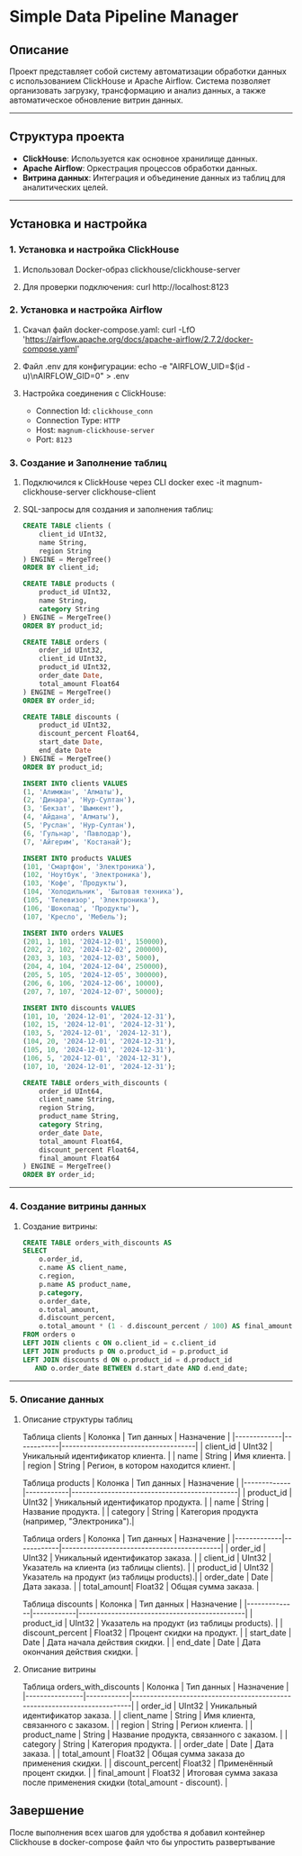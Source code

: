 # Simple Data Pipeline Manager

## Описание
Проект представляет собой систему автоматизации обработки данных с использованием ClickHouse и Apache Airflow. 
Система позволяет организовать загрузку, трансформацию и анализ данных, а также автоматическое обновление витрин данных.

---

## Структура проекта
- **ClickHouse**: Используется как основное хранилище данных.
- **Apache Airflow**: Оркестрация процессов обработки данных.
- **Витрина данных**: Интеграция и объединение данных из таблиц для аналитических целей.

---

## Установка и настройка

### 1. Установка и настройка ClickHouse
1. Использовал Docker-образ clickhouse/clickhouse-server

2. Для проверки подключения:
    curl http://localhost:8123

### 2. Установка и настройка Airflow
1. Скачал файл docker-compose.yaml:
    curl -LfO 'https://airflow.apache.org/docs/apache-airflow/2.7.2/docker-compose.yaml'

2. Файл .env для конфигурации:
    echo -e "AIRFLOW_UID=$(id -u)\nAIRFLOW_GID=0" > .env    

3. Настройка соединения с ClickHouse:
    - Connection Id: `clickhouse_conn`
    - Connection Type: `HTTP`
    - Host: `magnum-clickhouse-server`
    - Port: `8123`

### 3. Создание и Заполнение таблиц
1. Подключился к ClickHouse через CLI
    docker exec -it magnum-clickhouse-server clickhouse-client
2. SQL-запросы для создания и заполнения таблиц:
    ```sql
    CREATE TABLE clients (
        client_id UInt32,
        name String,
        region String
    ) ENGINE = MergeTree()
    ORDER BY client_id;

    CREATE TABLE products (
        product_id UInt32,
        name String,
        category String
    ) ENGINE = MergeTree()
    ORDER BY product_id;

    CREATE TABLE orders (
        order_id UInt32,
        client_id UInt32,
        product_id UInt32,
        order_date Date,
        total_amount Float64
    ) ENGINE = MergeTree()
    ORDER BY order_id;

    CREATE TABLE discounts (
        product_id UInt32,
        discount_percent Float64,
        start_date Date,
        end_date Date
    ) ENGINE = MergeTree()
    ORDER BY product_id;
    ```

    ```sql
    INSERT INTO clients VALUES
    (1, 'Алимжан', 'Алматы'),
    (2, 'Динара', 'Нур-Султан'),
    (3, 'Бекзат', 'Шымкент'),
    (4, 'Айдана', 'Алматы'),
    (5, 'Руслан', 'Нур-Султан'),
    (6, 'Гульнар', 'Павлодар'),
    (7, 'Айгерим', 'Костанай');

    INSERT INTO products VALUES
    (101, 'Смартфон', 'Электроника'),
    (102, 'Ноутбук', 'Электроника'),
    (103, 'Кофе', 'Продукты'),
    (104, 'Холодильник', 'Бытовая техника'),
    (105, 'Телевизор', 'Электроника'),
    (106, 'Шоколад', 'Продукты'),
    (107, 'Кресло', 'Мебель');

    INSERT INTO orders VALUES
    (201, 1, 101, '2024-12-01', 150000),
    (202, 2, 102, '2024-12-02', 200000),
    (203, 3, 103, '2024-12-03', 5000),
    (204, 4, 104, '2024-12-04', 250000),
    (205, 5, 105, '2024-12-05', 300000),
    (206, 6, 106, '2024-12-06', 10000),
    (207, 7, 107, '2024-12-07', 50000);

    INSERT INTO discounts VALUES
    (101, 10, '2024-12-01', '2024-12-31'),
    (102, 15, '2024-12-01', '2024-12-31'),
    (103, 5, '2024-12-01', '2024-12-31'),
    (104, 20, '2024-12-01', '2024-12-31'),
    (105, 10, '2024-12-01', '2024-12-31'),
    (106, 5, '2024-12-01', '2024-12-31'),
    (107, 10, '2024-12-01', '2024-12-31');

    CREATE TABLE orders_with_discounts (
        order_id UInt64,
        client_name String,
        region String,
        product_name String,
        category String,
        order_date Date,
        total_amount Float64,
        discount_percent Float64,
        final_amount Float64
    ) ENGINE = MergeTree()
    ORDER BY order_id;
    ```

---

### 4. Создание витрины данных
1. Создание витрины:
    ```sql
    CREATE TABLE orders_with_discounts AS
    SELECT
        o.order_id,
        c.name AS client_name,
        c.region,
        p.name AS product_name,
        p.category,
        o.order_date,
        o.total_amount,
        d.discount_percent,
        o.total_amount * (1 - d.discount_percent / 100) AS final_amount
    FROM orders o
    LEFT JOIN clients c ON o.client_id = c.client_id
    LEFT JOIN products p ON o.product_id = p.product_id
    LEFT JOIN discounts d ON o.product_id = d.product_id
       AND o.order_date BETWEEN d.start_date AND d.end_date;
    ```


---

### 5. Описание данных
1. Описание структуры таблиц

    Таблица clients
| Колонка     | Тип данных | Назначение                          |
|-------------|------------|-------------------------------------|
| client_id   | UInt32     | Уникальный идентификатор клиента.   |
| name        | String     | Имя клиента.                        |
| region      | String     | Регион, в котором находится клиент. |

    Таблица products
| Колонка     | Тип данных | Назначение                              |
|-------------|------------|----------------------------------------------|
| product_id  | UInt32     | Уникальный идентификатор продукта.           |
| name        | String     | Название продукта.                           |
| category    | String     | Категория продукта (например, "Электроника").|

    Таблица orders
| Колонка     | Тип данных | Назначение                                 |
|-------------|------------|--------------------------------------------|
| order_id    | UInt32     | Уникальный идентификатор заказа.           |
| client_id   | UInt32     | Указатель на клиента (из таблицы clients). |
| product_id  | UInt32     | Указатель на продукт (из таблицы products).|
| order_date  | Date       | Дата заказа.                          |
| total_amount| Float32    | Общая сумма заказа.                   |

    Таблица discounts
| Колонка      | Тип данных | Назначение                                   |
|--------------|------------|----------------------------------------------|
| product_id   | UInt32     | Указатель на продукт (из таблицы products).  |
| discount_percent | Float32 | Процент скидки на продукт.                  |
| start_date   | Date       | Дата начала действия скидки.                 |
| end_date     | Date       | Дата окончания действия скидки.              |

2. Описание витрины

    Таблица orders_with_discounts
| Колонка        | Тип данных | Назначение                                                               |
|----------------|------------|--------------------------------------------------------------------------|
| order_id       | UInt32     | Уникальный идентификатор заказа.                                         |
| client_name    | String     | Имя клиента, связанного с заказом.                                       |
| region         | String     | Регион клиента.                                                          |
| product_name   | String     | Название продукта, связанного с заказом.                                 |
| category       | String     | Категория продукта.                                                      |
| order_date     | Date       | Дата заказа.                                                             |
| total_amount   | Float32    | Общая сумма заказа до применения скидки.                                 |
| discount_percent| Float32   | Применённый процент скидки.                                              |
| final_amount   | Float32    | Итоговая сумма заказа после применения скидки (total_amount - discount). |


## Завершение
После выполнения всех шагов для удобства я добавил контейнер Clickhouse в docker-compose файл что бы упростить развертывание
